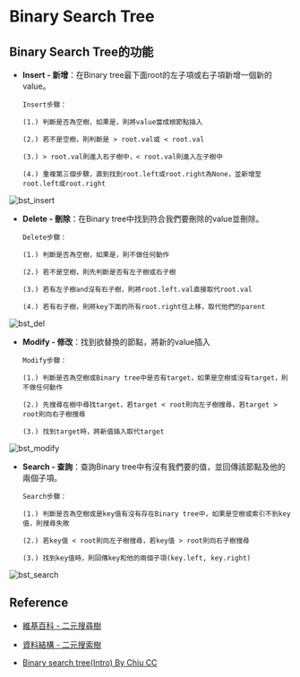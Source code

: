 # **Binary Search Tree**
## Binary Search Tree的功能
* **Insert - 新增**：在Binary tree最下面root的左子項或右子項新增一個新的value。
  
      Insert步驟：
  
      (1.) 判斷是否為空樹，如果是，則將value當成根節點插入
        
      (2.) 若不是空樹，則判斷是 > root.val或 < root.val
        
      (3.) > root.val則進入右子樹中，< root.val則進入左子樹中
        
      (4.) 重複第三個步驟，直到找到root.left或root.right為None，並新增至root.left或root.right

![bst_insert](https://github.com/yuu0223/code-learning/blob/master/image/bst_insert.jpg)

* **Delete - 刪除**：在Binary tree中找到符合我們要刪除的value並刪除。

      Delete步驟：
      
      (1.) 判斷是否為空樹，如果是，則不做任何動作
      
      (2.) 若不是空樹，則先判斷是否有左子樹或右子樹
      
      (3.) 若有左子樹and沒有右子樹，則將root.left.val直接取代root.val
      
      (4.) 若有右子樹，則將key下面的所有root.right往上移，取代他們的parent

![bst_del](https://github.com/yuu0223/code-learning/blob/master/image/bst_delete.jpg)

* **Modify - 修改**：找到欲替換的節點，將新的value插入

      Modify步驟：
      
      (1.) 判斷是否為空樹或Binary tree中是否有target，如果是空樹或沒有target，則不做任何動作
      
      (2.) 先搜尋在樹中尋找target，若target < root則向左子樹搜尋，若target > root則向右子樹搜尋
      
      (3.) 找到target時，將新值插入取代target

![bst_modify](https://github.com/yuu0223/code-learning/blob/master/image/bst_modify.jpg)

* **Search - 查詢**：查詢Binary tree中有沒有我們要的值，並回傳該節點及他的兩個子項。
      
      Search步驟：
      
      (1.) 判斷是否為空樹或是key值有沒有存在Binary tree中，如果是空樹或索引不到key值，則搜尋失敗
      
      (2.) 若key值 < root則向左子樹搜尋，若key值 > root則向右子樹搜尋
      
      (3.) 找到key值時，則回傳key和他的兩個子項(key.left, key.right)

![bst_search](https://github.com/yuu0223/code-learning/blob/master/image/bst_search.jpg)


## Reference

* [維基百科 - 二元搜尋樹](https://zh.wikipedia.org/wiki/%E4%BA%8C%E5%85%83%E6%90%9C%E5%B0%8B%E6%A8%B9)

* [資料結構 - 二元搜索樹](https://emn178.pixnet.net/blog/post/94574434)

* [Binary search tree(Intro) By Chiu CC ](http://alrightchiu.github.io/SecondRound/binary-search-tree-introjian-jie.html#insert)
